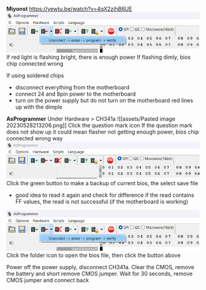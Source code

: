 **Miyonst**
https://yewtu.be/watch?v=4qX2zihB6UE
![Pasted%20image%2020230528214101.png](assets/Pasted%20image%2020230528214101.png)
If red light is flashing bright, there is enough power
If flashing dimly, bios chip connected wrong

If using soldered chips
- disconnect everything from the motherboard
- connect 24 and 8pin power to the motherboard
- turn on the power supply but do not turn on the motherboard
red lines up with the dimple

**AsProgrammer**
Under Hardware > CH341a
![[assets/Pasted image 20230528213206.png]]
Click the question mark icon
If the question mark does not show up it could mean flasher not getting enough power, bios chip connected wrong way
![assets/Pasted%20image%2020230528213842.png](assets/Pasted%20image%2020230528213842.png)
Click the green button to make a backup of current bios, the select save file
- good idea to read it again and check for difference
if the read contains FF values, the read is not successful (if the motherboard is working)

![Pasted image 20230528214101](assets/Pasted%20image%2020230528214101.png)
Click the folder icon to open the bios file, then click the button above

Power off the power supply, disconnect CH341a.
Clear the CMOS, remove the battery and short remove CMOS jumper.
Wait for 30 seconds, remove CMOS jumper and connect back


